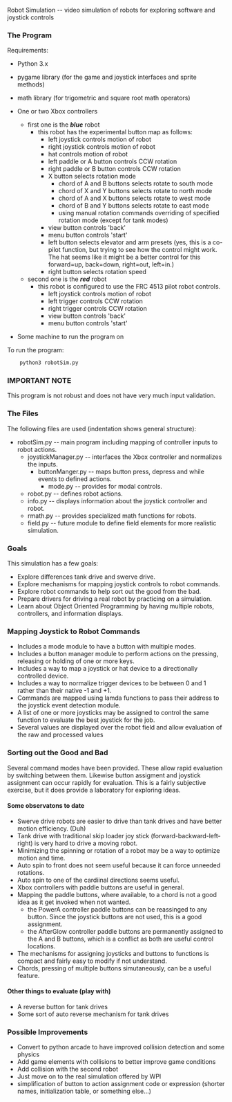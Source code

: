 Robot Simulation -- video simulation of robots for exploring software and joystick controls

### The Program
Requirements:
- Python 3.x
- pygame library (for the game and joystick interfaces and sprite methods)
- math library (for trigometric and square root math operators)
- One or two Xbox controllers
  - first one is the ***blue*** robot
    - this robot has the experimental button map as follows:
        - left joystick controls motion of robot
        - right joystick controls motion of robot
        - hat controls motion of robot
        - left paddle or A button controls CCW rotation
        - right paddle or B button controls CCW rotation
        - X button selects rotation mode
            - chord of A and B buttons selects rotate to south mode
            - chord of X and Y buttons selects rotate to north mode
            - chord of A and X buttons selects rotate to west mode
            - chord of B and Y buttons selects rotate to east mode
            - using manual rotation commands overriding of specified rotation mode (except for tank modes)
        - view button controls 'back'
        - menu button controls 'start'
        - left button selects elevator and arm presets (yes, this is a co-pilot function, but trying to see how the control might work. The hat seems like it might be a better control for this forward=up, back=down, right=out, left=in.)
        - right button selects rotation speed
  - second one is the ***red*** robot
    - this robot is configured to use the FRC 4513 pilot robot controls.
        - left joystick controls motion of robot
        - left trigger controls CCW rotation
        - right trigger controls CCW rotation
        - view button controls 'back'
        - menu button controls 'start'

- Some machine to run the program on

To run the program:
``` bash
    python3 robotSim.py
```
### IMPORTANT NOTE

This program is not robust and does not have very much input validation.

### The Files

The following files are used (indentation shows general structure):

- robotSim.py -- main program including mapping of controller inputs to robot actions.
  - joystickManager.py -- interfaces the Xbox controller and normalizes the inputs.
    - buttonManger.py -- maps button press, depress and while events to defined actions.
        - mode.py -- provides for modal controls.
  - robot.py -- defines robot actions.
  - info.py -- displays information about the joystick controller and robot.
  - rmath.py -- provides specialized math functions for robots.
  - field.py -- future module to define field elements for more realistic simulation.

### Goals
This simulation has a few goals:
- Explore differences  tank drive and swerve drive.
- Explore mechanisms for mapping joystick controls to robot commands.
- Explore robot commands to help sort out the good from the bad.
- Prepare drivers for driving a real robot by practicing on a simulation.
- Learn about Object Oriented Programming by having multiple robots, controllers, and information displays.

### Mapping Joystick to Robot Commands
- Includes a mode module to have a button with multiple modes.
- Includes a button manager module to perform actions on the pressing, releasing or holding of one or more keys.
- Includes a way to map a joystick or hat device to a directionally controlled device.
- Includes a way to normalize trigger devices to be between 0 and 1 rather than their native -1 and +1.
- Commands are mapped using lamda functions to pass their address to the joystick event detection module.
- A list of one or more joysticks may be assigned to control the same function to evaluate the best joystick for the job.
- Several values are displayed over the robot field and allow evaluation of the raw and processed values

### Sorting out the Good and Bad
Several command modes have been provided. These allow rapid evaluation by switching between them. Likewise button assigment and joystick assignment can occur rapidly for evaluation.
This is a fairly subjective exercise, but it does provide a laboratory for exploring ideas.

#### Some observatons to date
- Swerve drive robots are easier to drive than tank drives and have better motion efficiency. (Duh)
- Tank drive with traditional skip loader joy stick (forward-backward-left-right) is very hard to drive a moving robot.
- Minimizing the spinning or rotation of a robot may be a way to optimize motion and time.
- Auto spin to front does not seem useful because it can force unneeded rotations.
- Auto spin to one of the cardiinal directions seems useful.
- Xbox controllers with paddle buttons are useful in general.
- Mapping the paddle buttons, where available, to a chord is not a good idea as it get invoked when not wanted.
    - the PowerA controller paddle buttons can be reassinged to any button. Since the joystick buttons are not used, this is a good assignment.
    - the AfterGlow controller paddle buttons are permanently assigned to the A and B buttons, which is a conflict as both are useful control locations.
- The mechanisms for assigning joysticks and buttons to functions is compact and fairly easy to modify if not understand. 
- Chords, pressing of multiple buttons simutaneously, can be a useful feature.

#### Other things to evaluate (play with)
- A reverse button for tank drives
- Some sort of auto reverse mechanism for tank drives

### Possible Improvements
- Convert to python arcade to have improved collision detection and some physics
- Add game elements with collisions to better improve game conditions
- Add collision with the second robot
- Just move on to the real simulation offered by WPI
- simplification of button to action assignment code or expression (shorter names, initialization table, or something else...)